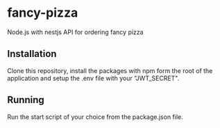 # fancy-pizza
Node.js with nestjs API for ordering fancy pizza

## Installation
Clone this repository, install the packages with npm form the root of the application and setup the .env file with your "JWT_SECRET".

## Running
Run the start script of your choice from the package.json file.
